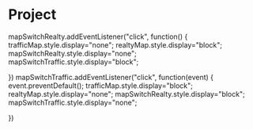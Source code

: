 # Project



mapSwitchRealty.addEventListener("click", function() {
	trafficMap.style.display="none";
	realtyMap.style.display="block";
	mapSwitchRealty.style.display="none";
	mapSwitchTraffic.style.display="block";
	

})
mapSwitchTraffic.addEventListener("click", function(event) {
	event.preventDefault();
	trafficMap.style.display="block";
	realtyMap.style.display="none";
	mapSwitchRealty.style.display="block";
	mapSwitchTraffic.style.display="none";
	

})
